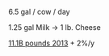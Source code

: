 6.5 gal / cow / day

1.25 gal Milk -> 1 lb. Cheese

[11.1B pounds 2013](http://www.idfa.org/news-views/media-kits/cheese/cheese-production) + 2%/y
